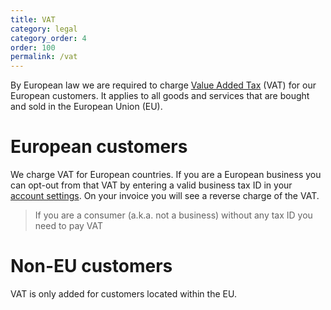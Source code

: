 ```yaml
---
title: VAT
category: legal
category_order: 4
order: 100
permalink: /vat
---
```


By European law we are required to charge [Value Added Tax](https://ec.europa.eu/taxation_customs/business/vat/what-is-vat_en) (VAT) for our European customers. It applies to all goods and services that are bought and sold in the European Union (EU). 

# European customers

We charge VAT for European countries. If you are a European business you can opt-out from that VAT by entering a valid business tax ID in your [account settings](https://simpleanalytics.com/account#vat). On your invoice you will see a reverse charge of the VAT.

> If you are a consumer (a.k.a. not a business) without any tax ID you need to pay VAT

# Non-EU customers

VAT is only added for customers located within the EU.
